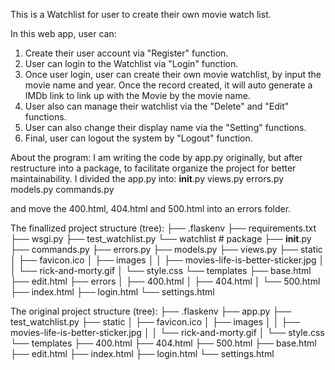 This is a Watchlist for user to create their own movie watch list.

In this web app, user can:
1. Create their user account via "Register" function.
2. User can login to the Watchlist via "Login" function.
3. Once user login, user can create their own movie watchlist, by input the movie name and year. Once the record created, it will auto generate a IMDb link to link up with the Movie by the movie name.
4. User also can manage their watchlist via the "Delete" and "Edit" functions.
5. User can also change their display name via the "Setting" functions.
6. Final, user can logout the system by "Logout" function.

About the program:
I am writing the code by app.py originally, but after restructure into a package, to facilitate organize the project for better maintainability.
I divided the app.py into:
__init__.py
views.py
errors.py
models.py
commands.py

and move the 400.html, 404.html and 500.html into an errors folder.

The finallized project structure (tree):
├── .flaskenv
├── requirements.txt
├── wsgi.py
├── test_watchlist.py
└── watchlist  # package
    ├── __init__.py
    ├── commands.py
    ├── errors.py
    ├── models.py
    ├── views.py
    ├── static
    │   ├── favicon.ico
    │   ├── images
    │   │   ├── movies-life-is-better-sticker.jpg
    │   │   └── rick-and-morty.gif
    │   └── style.css
    └── templates
        ├── base.html
        ├── edit.html
        ├── errors
        │   ├── 400.html
        │   ├── 404.html
        │   └── 500.html
        ├── index.html
        ├── login.html
        └── settings.html



The original project structure (tree):
├── .flaskenv
├── app.py
├── test_watchlist.py
├── static
│   ├── favicon.ico
│   ├── images
│   │   ├── movies-life-is-better-sticker.jpg
│   │   └── rick-and-morty.gif
│   └── style.css
└── templates
    ├── 400.html
    ├── 404.html
    ├── 500.html
    ├── base.html
    ├── edit.html
    ├── index.html
    ├── login.html
    └── settings.html

